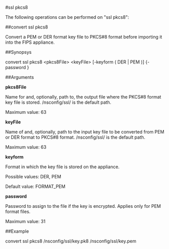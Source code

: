 #ssl pkcs8

The following operations can be performed on "ssl pkcs8":


##convert ssl pkcs8

Convert a PEM or DER format key file to PKCS#8 format before importing it into the FIPS appliance.


##Synopsys

convert ssl pkcs8 &lt;pkcs8File> &lt;keyFile> [-keyform ( DER | PEM )] {-password }


##Arguments

<b>pkcs8File</b>
Name for and, optionally, path to, the output file where the PKCS#8 format key file is stored. /nsconfig/ssl/ is the default path.
Maximum value: 63

<b>keyFile</b>
Name of and, optionally, path to the input key file to be converted from PEM or DER format to PKCS#8 format. /nsconfig/ssl/ is the default path.
Maximum value: 63

<b>keyform</b>
Format in which the key file is stored on the appliance.
Possible values: DER, PEM
Default value: FORMAT_PEM

<b>password</b>
Password to assign to the file if the key is encrypted. Applies only for PEM format files.
Maximum value: 31



##Example

convert ssl pkcs8 /nsconfig/ssl/key.pk8 /nsconfig/ssl/key.pem

